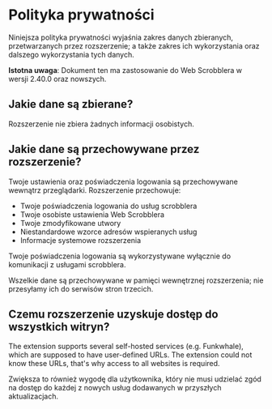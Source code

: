 # Polityka prywatności

Niniejsza polityka prywatności wyjaśnia zakres danych zbieranych, przetwarzanych przez rozszerzenie; a także zakres ich wykorzystania oraz dalszego wykorzystania tych danych.

**Istotna uwaga**: Dokument ten ma zastosowanie do Web Scrobblera w wersji 2.40.0 oraz nowszych.

## Jakie dane są zbierane?

Rozszerzenie nie zbiera żadnych informacji osobistych.

## Jakie dane są przechowywane przez rozszerzenie?

Twoje ustawienia oraz poświadczenia logowania są przechowywane wewnątrz przeglądarki. Rozszerzenie przechowuje:

 - Twoje poświadczenia logowania do usług scrobblera
 - Twoje osobiste ustawienia Web Scrobblera
 - Twoje zmodyfikowane utwory
 - Niestandardowe wzorce adresów wspieranych usług
 - Informacje systemowe rozszerzenia

Twoje poświadczenia logowania są wykorzystywane wyłącznie do komunikacji z usługami scrobblera.

Wszelkie dane są przechowywane w pamięci wewnętrznej rozszerzenia; nie przesyłamy ich do serwisów stron trzecich.

## Czemu rozszerzenie uzyskuje dostęp do wszystkich witryn?

The extension supports several self-hosted services (e.g. Funkwhale), which are supposed to have user-defined URLs. The extension could not know these URLs, that's why access to all websites is required.

Zwiększa to również wygodę dla użytkownika, który nie musi udzielać zgód na dostęp do każdej z nowych usług dodawanych w przyszłych aktualizacjach.
